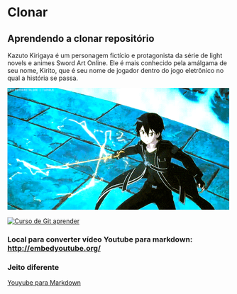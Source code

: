 # Clonar
## Aprendendo a clonar repositório

Kazuto Kirigaya é um personagem fictício e protagonista da série de light novels e animes Sword Art Online. Ele é mais conhecido pela amálgama de seu nome, Kirito, que é seu nome de jogador dentro do jogo eletrônico no qual a história se passa.

![Kirito](https://github.com/CodeXfull/Clonar/blob/master/kirito.gif)

[![Curso de Git aprender](http://img.youtube.com/vi/FF1f4bKYhoo/0.jpg)](http://www.youtube.com/watch?v=FF1f4bKYhoo "Curso de Git")

### Local para converter vídeo Youtube para markdown: http://embedyoutube.org/

### Jeito diferente 
[Youyube para Markdown](http://embedyoutube.org/)
